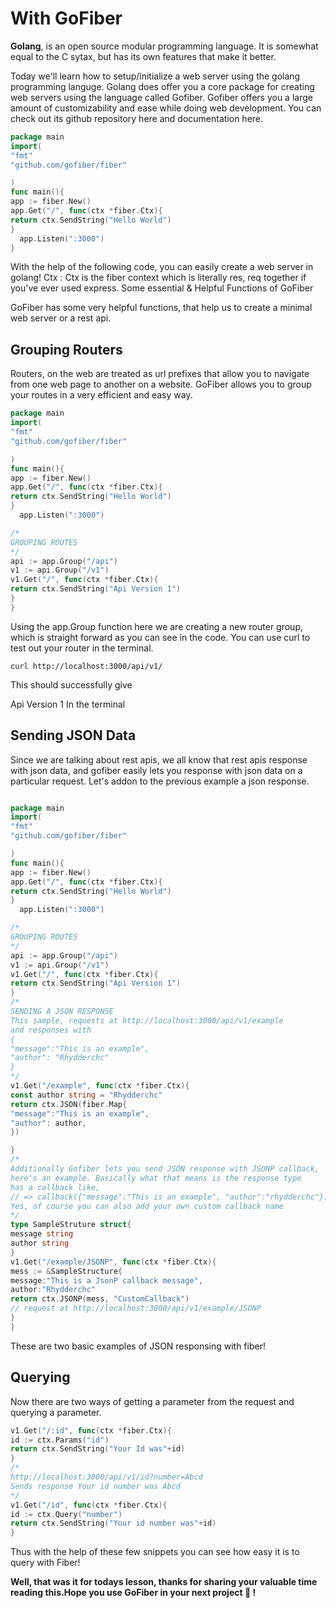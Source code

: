 # With GoFiber

**Golang**, is an open source modular programming language. It is somewhat equal to the C sytax, but has its own features that make it better.

Today we'll learn how to setup/initialize a web server using the golang programming languge.
Golang does offer you a core package for creating web servers using the language called  Gofiber.
Gofiber offers you a large amount of customizability and ease while doing web development. You can check out its github repository here and documentation here.

```go
package main
import(
"fmt"
"github.com/gofiber/fiber"

)
func main(){
app := fiber.New()
app.Get("/", func(ctx *fiber.Ctx){
return ctx.SendString("Hello World")
}
  app.Listen(":3000")
}
```

With the help of the following code, you can easily create a web server in golang!
Ctx : Ctx is the fiber context which is literally res, req together if you've ever used express.
Some essential & Helpful Functions of GoFiber

GoFiber has some very helpful functions, that help us to create a minimal web server or a rest api.

## Grouping Routers

Routers, on the web are treated as url prefixes that allow you to navigate from one web page to another on a website. GoFiber allows you to group your routes in a very efficient and easy way.

```go
package main
import(
"fmt"
"github.com/gofiber/fiber"

)
func main(){
app := fiber.New()
app.Get("/", func(ctx *fiber.Ctx){
return ctx.SendString("Hello World")
}
  app.Listen(":3000")

/*
GROUPING ROUTES
*/
api := app.Group("/api")
v1 := api.Group("/v1")
v1.Get("/", func(ctx *fiber.Ctx){
return ctx.SendString("Api Version 1")
}
}
```
Using the app.Group function here we are creating a new router group, which is straight forward as you can see in the code. You can use curl to test out your router in the terminal.


```
curl http://localhost:3000/api/v1/
```
This should successfully give 


Api Version 1
In the terminal

## Sending JSON Data

Since we are talking about rest apis, we all know that rest apis response with json data, and gofiber easily lets you response with json data on a particular request. Let's addon to the previous example a json response.


```go

package main
import(
"fmt"
"github.com/gofiber/fiber"

)
func main(){
app := fiber.New()
app.Get("/", func(ctx *fiber.Ctx){
return ctx.SendString("Hello World")
}
  app.Listen(":3000")

/*
GROUPING ROUTES
*/
api := app.Group("/api")
v1 := api.Group("/v1")
v1.Get("/", func(ctx *fiber.Ctx){
return ctx.SendString("Api Version 1")
}
/*
SENDING A JSON RESPONSE
This sample, requests at http://localhost:3000/api/v1/example
and responses with
{
"message":"This is an example",
"author": "Rhydderchc"
}
*/
v1.Get("/example", func(ctx *fiber.Ctx){
const author string = "Rhydderchc"
return ctx.JSON(fiber.Map{
"message":"This is an example",
"author": author,
})

}
/*
Additionally Gofiber lets you send JSON response with JSONP callback, 
here's an example. Basically what that means is the response type 
has a callback like,
// => callback({"message":"This is an example", "author":"rhydderchc"})
Yes, of course you can also add your own custom callback name
*/
type SampleStruture struct{
message string
author string
}
v1.Get("/example/JSONP", func(ctx *fiber.Ctx){
mess := &SampleStructure{
message:"This is a JsonP callback message",
author:"Rhydderchc"
return ctx.JSONP(mess, "CustomCallback")
// request at http://localhost:3000/api/v1/example/JSONP
}
}
```
These are two basic examples of JSON responsing with fiber!

## Querying

Now there are two ways of getting a parameter from the request and querying a parameter.

```go
v1.Get("/:id", func(ctx *fiber.Ctx){
id := ctx.Params("id")
return ctx.SendString("Your Id was"+id)
}
/* 
http://localhost:3000/api/v1/id?number=Abcd
Sends response Your id number was Abcd
*/
v1.Get("/id", func(ctx *fiber.Ctx){
id := ctx.Query("number")
return ctx.SendString("Your id number was"+id)
}
```
Thus with the help of these few snippets you can see how easy it is to query with Fiber!

**Well, that was it for todays lesson, thanks for sharing your valuable time reading this.Hope you use GoFiber in your next project 👋 !**
